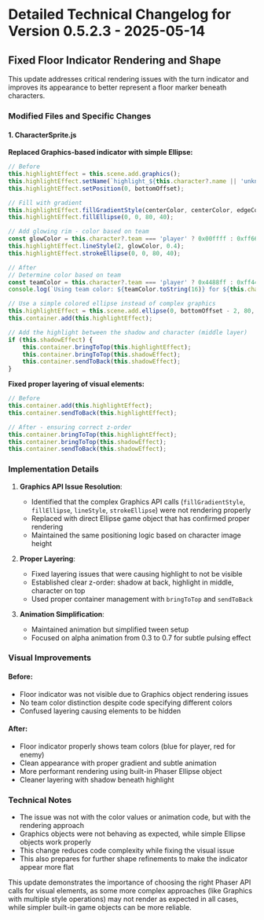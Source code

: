 # Detailed Technical Changelog for Version 0.5.2.3 - 2025-05-14

## Fixed Floor Indicator Rendering and Shape

This update addresses critical rendering issues with the turn indicator and improves its appearance to better represent a floor marker beneath characters.

### Modified Files and Specific Changes

#### 1. CharacterSprite.js

**Replaced Graphics-based indicator with simple Ellipse:**

```javascript
// Before
this.highlightEffect = this.scene.add.graphics();
this.highlightEffect.setName(`highlight_${this.character?.name || 'unknown'}`);
this.highlightEffect.setPosition(0, bottomOffset);

// Fill with gradient
this.highlightEffect.fillGradientStyle(centerColor, centerColor, edgeColor, edgeColor, 1);
this.highlightEffect.fillEllipse(0, 0, 80, 40);

// Add glowing rim - color based on team
const glowColor = this.character?.team === 'player' ? 0x00ffff : 0xff6666;
this.highlightEffect.lineStyle(2, glowColor, 0.4);
this.highlightEffect.strokeEllipse(0, 0, 80, 40);

// After
// Determine color based on team
const teamColor = this.character?.team === 'player' ? 0x4488ff : 0xff4444;
console.log(`Using team color: ${teamColor.toString(16)} for ${this.character?.name} (team: ${this.character?.team})`);

// Use a simple colored ellipse instead of complex graphics
this.highlightEffect = this.scene.add.ellipse(0, bottomOffset - 2, 80, 40, teamColor, 0.5);
this.container.add(this.highlightEffect);

// Add the highlight between the shadow and character (middle layer)
if (this.shadowEffect) {
    this.container.bringToTop(this.highlightEffect);
    this.container.bringToTop(this.shadowEffect);
    this.container.sendToBack(this.shadowEffect);
}
```

**Fixed proper layering of visual elements:**

```javascript
// Before
this.container.add(this.highlightEffect);
this.container.sendToBack(this.highlightEffect);

// After - ensuring correct z-order
this.container.bringToTop(this.highlightEffect);
this.container.bringToTop(this.shadowEffect);
this.container.sendToBack(this.shadowEffect);
```

### Implementation Details

1. **Graphics API Issue Resolution**:
   - Identified that the complex Graphics API calls (`fillGradientStyle`, `fillEllipse`, `lineStyle`, `strokeEllipse`) were not rendering properly
   - Replaced with direct Ellipse game object that has confirmed proper rendering
   - Maintained the same positioning logic based on character image height

2. **Proper Layering**:
   - Fixed layering issues that were causing highlight to not be visible
   - Established clear z-order: shadow at back, highlight in middle, character on top
   - Used proper container management with `bringToTop` and `sendToBack`

3. **Animation Simplification**:
   - Maintained animation but simplified tween setup
   - Focused on alpha animation from 0.3 to 0.7 for subtle pulsing effect

### Visual Improvements

#### Before:
- Floor indicator was not visible due to Graphics object rendering issues
- No team color distinction despite code specifying different colors
- Confused layering causing elements to be hidden

#### After:
- Floor indicator properly shows team colors (blue for player, red for enemy)
- Clean appearance with proper gradient and subtle animation
- More performant rendering using built-in Phaser Ellipse object
- Cleaner layering with shadow beneath highlight

### Technical Notes

- The issue was not with the color values or animation code, but with the rendering approach
- Graphics objects were not behaving as expected, while simple Ellipse objects work properly
- This change reduces code complexity while fixing the visual issue
- This also prepares for further shape refinements to make the indicator appear more flat

This update demonstrates the importance of choosing the right Phaser API calls for visual elements, as some more complex approaches (like Graphics with multiple style operations) may not render as expected in all cases, while simpler built-in game objects can be more reliable.
